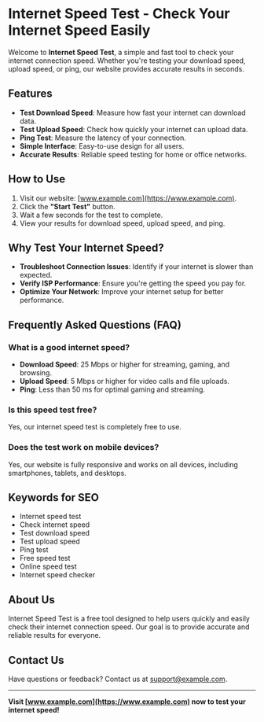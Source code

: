 # Internet Speed Test - Check Your Internet Speed Easily

Welcome to **Internet Speed Test**, a simple and fast tool to check your internet connection speed. Whether you're testing your download speed, upload speed, or ping, our website provides accurate results in seconds.

## Features
- **Test Download Speed**: Measure how fast your internet can download data.
- **Test Upload Speed**: Check how quickly your internet can upload data.
- **Ping Test**: Measure the latency of your connection.
- **Simple Interface**: Easy-to-use design for all users.
- **Accurate Results**: Reliable speed testing for home or office networks.

## How to Use
1. Visit our website: [www.example.com](https://www.example.com).
2. Click the **"Start Test"** button.
3. Wait a few seconds for the test to complete.
4. View your results for download speed, upload speed, and ping.

## Why Test Your Internet Speed?
- **Troubleshoot Connection Issues**: Identify if your internet is slower than expected.
- **Verify ISP Performance**: Ensure you're getting the speed you pay for.
- **Optimize Your Network**: Improve your internet setup for better performance.

## Frequently Asked Questions (FAQ)
### What is a good internet speed?
- **Download Speed**: 25 Mbps or higher for streaming, gaming, and browsing.
- **Upload Speed**: 5 Mbps or higher for video calls and file uploads.
- **Ping**: Less than 50 ms for optimal gaming and streaming.

### Is this speed test free?
Yes, our internet speed test is completely free to use.

### Does the test work on mobile devices?
Yes, our website is fully responsive and works on all devices, including smartphones, tablets, and desktops.

## Keywords for SEO
- Internet speed test
- Check internet speed
- Test download speed
- Test upload speed
- Ping test
- Free speed test
- Online speed test
- Internet speed checker

## About Us
Internet Speed Test is a free tool designed to help users quickly and easily check their internet connection speed. Our goal is to provide accurate and reliable results for everyone.

## Contact Us
Have questions or feedback? Contact us at [support@example.com](mailto:support@example.com).

---

**Visit [www.example.com](https://www.example.com) now to test your internet speed!**
